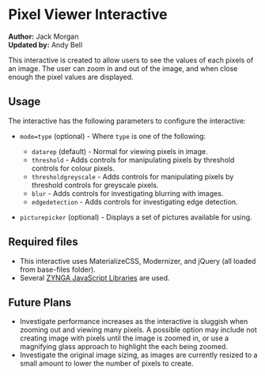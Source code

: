 # Pixel Viewer Interactive

**Author:** Jack Morgan  
**Updated by:** Andy Bell

This interactive is created to allow users to see the values of each pixels of an image.
The user can zoom in and out of the image, and when close enough the pixel values are displayed.

## Usage

The interactive has the following parameters to configure the interactive:

- `mode=type` (optional) - Where `type` is one of the following:

  - `datarep` (default) - Normal for viewing pixels in image.
  - `threshold` - Adds controls for manipulating pixels by threshold controls for colour pixels.
  - `thresholdgreyscale` - Adds controls for manipulating pixels by threshold controls for greyscale pixels.
  - `blur` - Adds controls for investigating blurring with images.
  - `edgedetection` - Adds controls for investigating edge detection.

- `picturepicker` (optional) - Displays a set of pictures available for using.

## Required files

- This interactive uses MaterializeCSS, Modernizer, and jQuery (all loaded from base-files folder).
- Several [ZYNGA JavaScript Libraries](zynga.github.io/scroller/) are used.

## Future Plans

- Investigate performance increases as the interactive is sluggish when zooming out and viewing many pixels. A possible option may include not creating image with pixels until the image is zoomed in, or use a magnifying glass approach to highlight the each being zoomed.
- Investigate the original image sizing, as images are currently resized to a small amount to lower the number of pixels to create.
